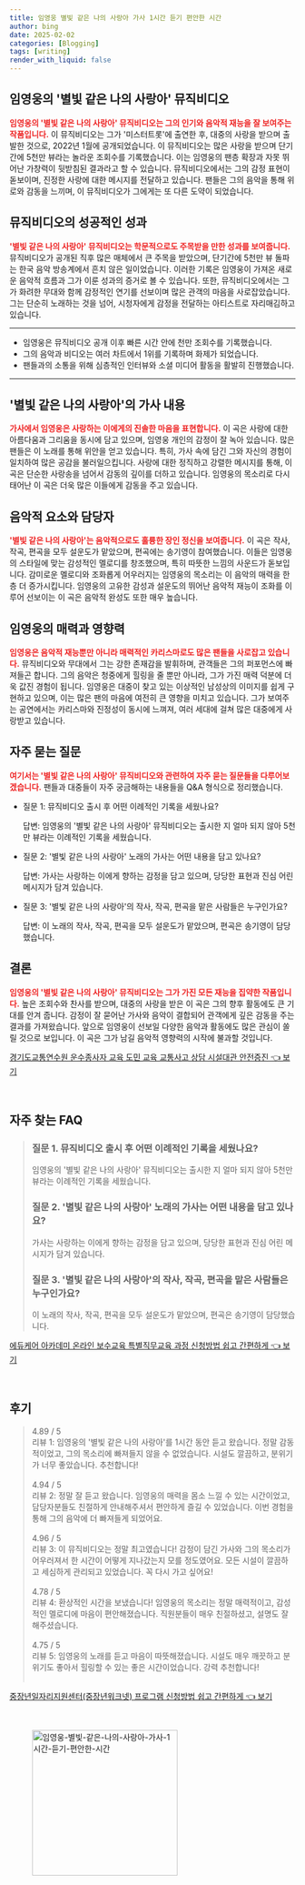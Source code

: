 ```yaml
---
title: 임영웅 별빛 같은 나의 사랑아 가사 1시간 듣기 편안한 시간
author: bing
date: 2025-02-02
categories: [Blogging]
tags: [writing]
render_with_liquid: false
---
```



<h2 id='임영웅_별빛같은사랑아_뮤직비디오'>임영웅의 '별빛 같은 나의 사랑아' 뮤직비디오</h2>

<p><b><span style="color: #ee2323;">임영웅의 '별빛 같은 나의 사랑아' 뮤직비디오는 그의 인기와 음악적 재능을 잘 보여주는 작품입니다.</span></b> 이 뮤직비디오는 그가 '미스터트롯'에 출연한 후, 대중의 사랑을 받으며 출발한 것으로, 2022년 1월에 공개되었습니다. 이 뮤직비디오는 많은 사랑을 받으며 단기간에 5천만 뷰라는 놀라운 조회수를 기록했습니다. 이는 임영웅의 팬층 확장과 자못 뛰어난 가창력이 뒷받침된 결과라고 할 수 있습니다. 뮤직비디오에서는 그의 감정 표현이 돋보이며, 진정한 사랑에 대한 메시지를 전달하고 있습니다. 팬들은 그의 음악을 통해 위로와 감동을 느끼며, 이 뮤직비디오가 그에게는 또 다른 도약이 되었습니다.</p>

<h2 id='뮤직비디오_성공적인성과'>뮤직비디오의 성공적인 성과</h2>

<p><b><span style="color: #ee2323;">'별빛 같은 나의 사랑아' 뮤직비디오는 학문적으로도 주목받을 만한 성과를 보여줍니다.</span></b> 뮤직비디오가 공개된 직후 많은 매체에서 큰 주목을 받았으며, 단기간에 5천만 뷰 돌파는 한국 음악 방송계에서 흔치 않은 일이었습니다. 이러한 기록은 임영웅이 가져온 새로운 음악적 흐름과 그가 이룬 성과의 증거로 볼 수 있습니다. 또한, 뮤직비디오에서는 그가 화려한 무대와 함께 감정적인 연기를 선보이며 많은 관객의 마음을 사로잡았습니다. 그는 단순히 노래하는 것을 넘어, 시청자에게 감정을 전달하는 아티스트로 자리매김하고 있습니다.</p>

<hr />

<ul>
    <li>임영웅은 뮤직비디오 공개 이후 빠른 시간 안에 천만 조회수를 기록했습니다.</li>
    <li>그의 음악과 비디오는 여러 차트에서 1위를 기록하며 화제가 되었습니다.</li>
    <li>팬들과의 소통을 위해 심층적인 인터뷰와 소셜 미디어 활동을 활발히 진행했습니다.</li>
</ul>

<hr />

<h2 id='별빛같은사랑아_가사내용'>'별빛 같은 나의 사랑아'의 가사 내용</h2>

<p><b><span style="color: #ee2323;">가사에서 임영웅은 사랑하는 이에게의 진솔한 마음을 표현합니다.</span></b> 이 곡은 사랑에 대한 아름다움과 그리움을 동시에 담고 있으며, 임영웅 개인의 감정이 잘 녹아 있습니다. 많은 팬들은 이 노래를 통해 위안을 얻고 있습니다. 특히, 가사 속에 담긴 그와 자신의 경험이 일치하여 많은 공감을 불러일으킵니다. 사랑에 대한 정직하고 강렬한 메시지를 통해, 이 곡은 단순한 사랑송을 넘어서 감동의 깊이를 더하고 있습니다. 임영웅의 목소리로 다시 태어난 이 곡은 더욱 많은 이들에게 감동을 주고 있습니다.</p>

<h2 id='음악적요소_설운도'>음악적 요소와 담당자</h2>

<p><b><span style="color: #ee2323;">'별빛 같은 나의 사랑아'는 음악적으로도 훌륭한 장인 정신을 보여줍니다.</span></b> 이 곡은 작사, 작곡, 편곡을 모두 설운도가 맡았으며, 편곡에는 송기영이 참여했습니다. 이들은 임영웅의 스타일에 맞는 감성적인 멜로디를 창조했으며, 특히 따뜻한 느낌의 사운드가 돋보입니다. 감미로운 멜로디와 조화롭게 어우러지는 임영웅의 목소리는 이 음악의 매력을 한층 더 증가시킵니다. 임영웅의 고유한 감성과 설운도의 뛰어난 음악적 재능이 조화를 이루어 선보이는 이 곡은 음악적 완성도 또한 매우 높습니다.</p>

<h2 id='임영웅의_카리스마'>임영웅의 매력과 영향력</h2>

<p><b><span style="color: #ee2323;">임영웅은 음악적 재능뿐만 아니라 매력적인 카리스마로도 많은 팬들을 사로잡고 있습니다.</span></b> 뮤직비디오와 무대에서 그는 강한 존재감을 발휘하며, 관객들은 그의 퍼포먼스에 빠져들곤 합니다. 그의 음악은 청중에게 힐링을 줄 뿐만 아니라, 그가 가진 매력 덕분에 더욱 값진 경험이 됩니다. 임영웅은 대중이 찾고 있는 이상적인 남성상의 이미지를 쉽게 구현하고 있으며, 이는 많은 팬의 마음에 여전히 큰 영향을 미치고 있습니다. 그가 보여주는 공연에서는 카리스마와 진정성이 동시에 느껴져, 여러 세대에 걸쳐 많은 대중에게 사랑받고 있습니다.</p>

<h2 id='자주_묻는_질문'>자주 묻는 질문</h2>

<p><b><span style="color: #ee2323;">여기서는 '별빛 같은 나의 사랑아' 뮤직비디오와 관련하여 자주 묻는 질문들을 다루어보겠습니다.</span></b> 팬들과 대중들이 자주 궁금해하는 내용들을 Q&A 형식으로 정리했습니다. 
    <ul>
        <li>질문 1: 뮤직비디오 출시 후 어떤 이례적인 기록을 세웠나요?
            <p>답변: 임영웅의 '별빛 같은 나의 사랑아' 뮤직비디오는 출시한 지 얼마 되지 않아 5천만 뷰라는 이례적인 기록을 세웠습니다.</p>
        </li>
        <li>질문 2: '별빛 같은 나의 사랑아' 노래의 가사는 어떤 내용을 담고 있나요?
            <p>답변: 가사는 사랑하는 이에게 향하는 감정을 담고 있으며, 당당한 표현과 진심 어린 메시지가 담겨 있습니다.</p>
        </li>
        <li>질문 3: '별빛 같은 나의 사랑아'의 작사, 작곡, 편곡을 맡은 사람들은 누구인가요?
            <p>답변: 이 노래의 작사, 작곡, 편곡을 모두 설운도가 맡았으며, 편곡은 송기영이 담당했습니다.</p>
        </li>
    </ul>
</p>

<h2 id='결론'>결론</h2>

<p><b><span style="color: #ee2323;">임영웅의 '별빛 같은 나의 사랑아' 뮤직비디오는 그가 가진 모든 재능을 집약한 작품입니다.</span></b> 높은 조회수와 찬사를 받으며, 대중의 사랑을 받은 이 곡은 그의 향후 활동에도 큰 기대를 안겨 줍니다. 감정이 잘 묻어난 가사와 음악이 결합되어 관객에게 깊은 감동을 주는 결과를 가져왔습니다. 앞으로 임영웅이 선보일 다양한 음악과 활동에도 많은 관심이 쏠릴 것으로 보입니다. 이 곡은 그가 남길 음악적 영향력의 시작에 불과할 것입니다.</p>


<p><a class="click-button" title="경기도교통연수원 운수종사자 교육 도민 교육 교통사고 상담 시설대관 안전증진" href="https://yellowplanner.github.io/posts/%EA%B2%BD%EA%B8%B0%EB%8F%84%EA%B5%90%ED%86%B5%EC%97%B0%EC%88%98%EC%9B%90-%EC%9A%B4%EC%88%98%EC%A2%85%EC%82%AC%EC%9E%90-%EA%B5%90%EC%9C%A1-%EB%8F%84%EB%AF%BC-%EA%B5%90%EC%9C%A1-%EA%B5%90%ED%86%B5%EC%82%AC%EA%B3%A0-%EC%83%81%EB%8B%B4-%EC%8B%9C%EC%84%A4%EB%8C%80%EA%B4%80-%EC%95%88%EC%A0%84%EC%A6%9D%EC%A7%84/" rel="dofollow">경기도교통연수원 운수종사자 교육 도민 교육 교통사고 상담 시설대관 안전증진 👈 보기</a></p><br>
<h2 id='자주_찾는_FAQ'>자주 찾는 FAQ</h2>
<div itemscope="" itemtype="https://schema.org/FAQPage"> 
<blockquote> 
<div itemscope="" itemprop="mainEntity" itemtype="https://schema.org/Question"> 
<h3 itemprop="name">질문 1. 뮤직비디오 출시 후 어떤 이례적인 기록을 세웠나요?</h3> 
<div itemscope="" itemprop="acceptedAnswer" itemtype="https://schema.org/Answer"> 
<span itemprop="text"> 
<p>임영웅의 '별빛 같은 나의 사랑아' 뮤직비디오는 출시한 지 얼마 되지 않아 5천만 뷰라는 이례적인 기록을 세웠습니다.</p> 
</span> 
</div> 
</div> 
<div itemscope="" itemprop="mainEntity" itemtype="https://schema.org/Question"> 
<h3 itemprop="name">질문 2. '별빛 같은 나의 사랑아' 노래의 가사는 어떤 내용을 담고 있나요?</h3> 
<div itemscope="" itemprop="acceptedAnswer" itemtype="https://schema.org/Answer"> 
<span itemprop="text"> 
<p>가사는 사랑하는 이에게 향하는 감정을 담고 있으며, 당당한 표현과 진심 어린 메시지가 담겨 있습니다.</p> 
</span> 
</div> 
</div> 
<div itemscope="" itemprop="mainEntity" itemtype="https://schema.org/Question"> 
<h3 itemprop="name">질문 3. '별빛 같은 나의 사랑아'의 작사, 작곡, 편곡을 맡은 사람들은 누구인가요?</h3> 
<div itemscope="" itemprop="acceptedAnswer" itemtype="https://schema.org/Answer"> 
<span itemprop="text"> 
<p>이 노래의 작사, 작곡, 편곡을 모두 설운도가 맡았으며, 편곡은 송기영이 담당했습니다.</p> 
</span> 
</div> 
</div> 
</blockquote> 
</div>
<p><a class="click-button" title="에듀케어 아카데미 온라인 보수교육 특별직무교육 과정 신청방법 쉽고 간편하게" href="https://yellowplanner.github.io/posts/%EC%97%90%EB%93%80%EC%BC%80%EC%96%B4-%EC%95%84%EC%B9%B4%EB%8D%B0%EB%AF%B8-%EC%98%A8%EB%9D%BC%EC%9D%B8-%EB%B3%B4%EC%88%98%EA%B5%90%EC%9C%A1-%ED%8A%B9%EB%B3%84%EC%A7%81%EB%AC%B4%EA%B5%90%EC%9C%A1-%EA%B3%BC%EC%A0%95-%EC%8B%A0%EC%B2%AD%EB%B0%A9%EB%B2%95-%EC%89%BD%EA%B3%A0-%EA%B0%84%ED%8E%B8%ED%95%98%EA%B2%8C/" rel="dofollow">에듀케어 아카데미 온라인 보수교육 특별직무교육 과정 신청방법 쉽고 간편하게 👈 보기</a></p><br>
<h2 id='후기'>후기</h2>
<div itemscope itemtype="https://schema.org/Product">
  <blockquote>
  <div itemprop="review" itemscope itemtype="https://schema.org/Review">
      <div itemprop="reviewRating" itemscope itemtype="https://schema.org/Rating"> <span itemprop="ratingValue">4.89</span> / <span itemprop="bestRating">5</span> </div>
      <span itemprop="reviewBody">리뷰 1: 임영웅의 '별빛 같은 나의 사랑아'를 1시간 동안 듣고 왔습니다. 정말 감동적이었고, 그의 목소리에 빠져들지 않을 수 없었습니다. 시설도 깔끔하고, 분위기가 너무 좋았습니다. 추천합니다!</span>
  </div>
  <br>
  <div itemprop="review" itemscope itemtype="https://schema.org/Review">
      <div itemprop="reviewRating" itemscope itemtype="https://schema.org/Rating"> <span itemprop="ratingValue">4.94</span> / <span itemprop="bestRating">5</span> </div>
      <span itemprop="reviewBody">리뷰 2: 정말 잘 듣고 왔습니다. 임영웅의 매력을 몸소 느낄 수 있는 시간이었고, 담당자분들도 친절하게 안내해주셔서 편안하게 즐길 수 있었습니다. 이번 경험을 통해 그의 음악에 더 빠져들게 되었어요.</span>
  </div>
  <br>
  <div itemprop="review" itemscope itemtype="https://schema.org/Review">
      <div itemprop="reviewRating" itemscope itemtype="https://schema.org/Rating"> <span itemprop="ratingValue">4.96</span> / <span itemprop="bestRating">5</span> </div>
      <span itemprop="reviewBody">리뷰 3: 이 뮤직비디오는 정말 최고였습니다! 감정이 담긴 가사와 그의 목소리가 어우러져서 한 시간이 어떻게 지나갔는지 모를 정도였어요. 모든 시설이 깔끔하고 세심하게 관리되고 있었습니다. 꼭 다시 가고 싶어요!</span>
  </div>
  <br>
  <div itemprop="review" itemscope itemtype="https://schema.org/Review">
      <div itemprop="reviewRating" itemscope itemtype="https://schema.org/Rating"> <span itemprop="ratingValue">4.78</span> / <span itemprop="bestRating">5</span> </div>
      <span itemprop="reviewBody">리뷰 4: 환상적인 시간을 보냈습니다! 임영웅의 목소리는 정말 매력적이고, 감성적인 멜로디에 마음이 편안해졌습니다. 직원분들이 매우 친절하셨고, 설명도 잘 해주셨습니다.</span>
  </div>
  <br>
  <div itemprop="review" itemscope itemtype="https://schema.org/Review">
      <div itemprop="reviewRating" itemscope itemtype="https://schema.org/Rating"> <span itemprop="ratingValue">4.75</span> / <span itemprop="bestRating">5</span> </div>
      <span itemprop="reviewBody">리뷰 5: 임영웅의 노래를 듣고 마음이 따뜻해졌습니다. 시설도 매우 깨끗하고 분위기도 좋아서 힐링할 수 있는 좋은 시간이었습니다. 강력 추천합니다!</span>
  </div>
  <br>
  </blockquote>
</div>
<p><a class="click-button" title="중장년일자리지원센터(중장년워크넷) 프로그램 신청방법 쉽고 간편하게" href="https://yellowplanner.github.io/posts/%EC%A4%91%EC%9E%A5%EB%85%84%EC%9D%BC%EC%9E%90%EB%A6%AC%EC%A7%80%EC%9B%90%EC%84%BC%ED%84%B0(%EC%A4%91%EC%9E%A5%EB%85%84%EC%9B%8C%ED%81%AC%EB%84%B7)-%ED%94%84%EB%A1%9C%EA%B7%B8%EB%9E%A8-%EC%8B%A0%EC%B2%AD%EB%B0%A9%EB%B2%95-%EC%89%BD%EA%B3%A0-%EA%B0%84%ED%8E%B8%ED%95%98%EA%B2%8C/" rel="dofollow">중장년일자리지원센터(중장년워크넷) 프로그램 신청방법 쉽고 간편하게 👈 보기</a></p><br>
<figure class="image"><img src="https://yellowplanner.github.io/assets/img/thumbnail/임영웅-별빛-같은-나의-사랑아-가사-1시간-듣기-편안한-시간.webp" alt="임영웅-별빛-같은-나의-사랑아-가사-1시간-듣기-편안한-시간" width="256" height="256"></figure>